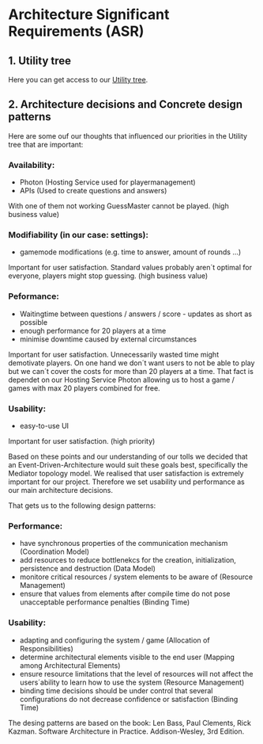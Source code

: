 # Architecture Significant Requirements (ASR)

## 1. Utility tree

Here you can get access to our [Utility tree](https://github.com/Tiaaam/GuessMaster/blob/master/docs/Utility%20tree.xlsx).

## 2. Architecture decisions and Concrete design patterns

Here are some ouf our thoughts that influenced our priorities in the Utility tree that are important:

### Availability:
- Photon (Hosting Service used for playermanagement)
- APIs (Used to create questions and answers)

With one of them not working GuessMaster cannot be played. (high business value)

### Modifiability (in our case: settings):
- gamemode modifications (e.g. time to answer, amount of rounds ...)

Important for user satisfaction. Standard values probably aren´t optimal for everyone, players might stop guessing. (high business value)

### Peformance:
- Waitingtime between questions / answers / score - updates as short as possible
- enough performance for 20 players at a time 
- minimise downtime caused by external circumstances

Important for user satisfaction. Unnecessarily wasted time might demotivate players. On one hand we don´t want users to not be able to play but we can´t cover the costs for more than 20 players at a time. That fact is dependet on our Hosting Service Photon allowing us to host a game / games with max 20 players combined for free. 

### Usability:
- easy-to-use UI

Important for user satisfaction. (high priority)

Based on these points and our understanding of our tolls we decided that an Event-Driven-Architecture would suit these goals best, specifically the Mediator topology model. We realised that user satisfaction is extremely important for our project. Therefore we set usability und performance as our main architecture decisions.

That gets us to the following design patterns:

### Performance:
- have synchronous properties of the communication mechanism (Coordination Model)
- add resources to reduce bottlenekcs for the creation, initialization, persistence and destruction (Data Model)
- monitore critical resources / system elements to be aware of (Resource Management)
- ensure that values from elements after compile time do not pose unacceptable performance penalties (Binding Time) 

### Usability:
- adapting and configuring the system / game (Allocation of Responsibilities)
- determine architectural elements visible to the end user (Mapping among Architectural Elements)
- ensure resource limitations that the level of resources will not affect the users´ability to learn how to use the system (Resource Management)
- binding time decisions should be under control that several configurations do not decrease confidence or satisfaction (Binding Time)

The desing patterns are based on the book: Len Bass, Paul Clements, Rick Kazman. Software Architecture in Practice. Addison-Wesley, 3rd Edition.
